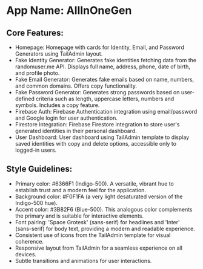 # **App Name**: AllInOneGen

## Core Features:

- Homepage: Homepage with cards for Identity, Email, and Password Generators using TailAdmin layout.
- Fake Identity Generator: Generates fake identities fetching data from the randomuser.me API. Displays full name, address, phone, date of birth, and profile photo.
- Fake Email Generator: Generates fake emails based on name, numbers, and common domains. Offers copy functionality.
- Fake Password Generator: Generates strong passwords based on user-defined criteria such as length, uppercase letters, numbers and symbols. Includes a copy feature.
- Firebase Auth: Firebase Authentication integration using email/password and Google login for user authentication.
- Firestore Integration: Firebase Firestore integration to store user's generated identities in their personal dashboard.
- User Dashboard: User dashboard using TailAdmin template to display saved identities with copy and delete options, accessible only to logged-in users.

## Style Guidelines:

- Primary color: #6366F1 (Indigo-500). A versatile, vibrant hue to establish trust and a modern feel for the application.
- Background color: #F0F1FA (a very light desaturated version of the Indigo-500 hue).
- Accent color: #3B82F6 (Blue-500). This analogous color complements the primary and is suitable for interactive elements.
- Font pairing: 'Space Grotesk' (sans-serif) for headlines and 'Inter' (sans-serif) for body text, providing a modern and readable experience.
- Consistent use of icons from the TailAdmin template for visual coherence.
- Responsive layout from TailAdmin for a seamless experience on all devices.
- Subtle transitions and animations for user interactions.